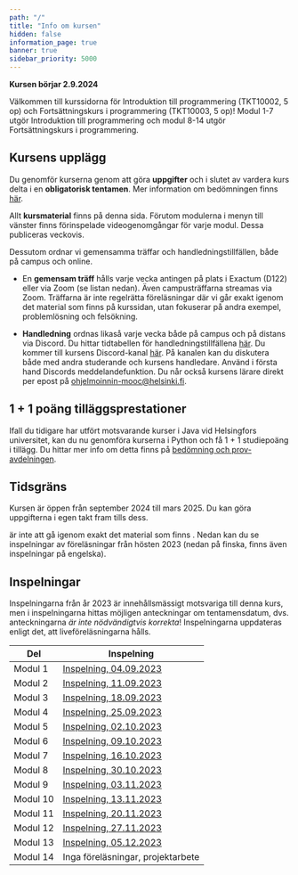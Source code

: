 ```yaml
---
path: "/"
title: "Info om kursen"
hidden: false
information_page: true
banner: true
sidebar_priority: 5000
---
```


**Kursen börjar 2.9.2024**

Välkommen till kurssidorna för Introduktion till programmering (TKT10002, 5 op) och Fortsättningskurs i programmering (TKT10003, 5 op)! Modul 1-7 utgör Introduktion till programmering och modul 8-14 utgör Fortsättningskurs i programmering. 

## Kursens upplägg

Du genomför kurserna genom att göra **uppgifter** och i slutet av vardera kurs delta i en **obligatorisk tentamen**. Mer information om bedömningen finns [här](https://rage.github.io/ohjelmointi-24-sv/bedomningar-och-prov).

Allt **kursmaterial** finns på denna sida. Förutom modulerna i menyn till vänster finns förinspelade videogenomgångar för varje modul. Dessa publiceras veckovis. 

Dessutom ordnar vi gemensamma träffar och handledningstillfällen, både på campus och online. 

* En **gemensam träff** hålls varje vecka antingen på plats i Exactum (D122) eller via Zoom (se listan nedan). Även campusträffarna streamas via Zoom. Träffarna är inte regelrätta föreläsningar där vi går exakt igenom det material som finns på kurssidan, utan fokuserar på andra exempel, problemlösning och felsökning. 

* **Handledning** ordnas likaså varje vecka både på campus och på distans via Discord. Du hittar tidtabellen för handledningstillfällena [här](https://rage.github.io/ohjelmointi-24-sv/stod). Du kommer till kursens Discord-kanal [här](https://study.cs.helsinki.fi/discord/join/ohjelmoinnin_mooc). På kanalen kan du diskutera både med andra studerande och kursens handledare. Använd i första hand Discords meddelandefunktion. Du når också kursens lärare direkt per epost på ohjelmoinnin-mooc@helsinki.fi.

## 1 + 1 poäng tilläggsprestationer

Ifall du tidigare har utfört motsvarande kurser i Java vid Helsingfors universitet, kan du nu genomföra kurserna i Python och få 1 + 1 studiepoäng i tillägg. Du hittar mer info om detta finns på [bedömning och prov-avdelningen](https://rage.github.io/ohjelmointi-24-sv/bedomningar-och-prov).

## Tidsgräns

Kursen är öppen från september 2024 till mars 2025. Du kan göra uppgifterna i egen takt fram tills dess.


är inte att gå igenom exakt det material som finns . Nedan kan du se inspelningar av föreläsningar från hösten 2023 (nedan på finska, finns även inspelningar på engelska).

## Inspelningar

Inspelningarna från år 2023 är innehållsmässigt motsvariga till denna kurs, men i inspelningarna hittas möjligen anteckningar om tentamensdatum, dvs. anteckningarna _är inte nödvändigtvis korrekta_! Inspelningarna uppdateras enligt det, att liveföreläsningarna hålls.

Del      | Inspelning
---------|---------------
Modul 1  | [Inspelning, 04.09.2023](https://youtu.be/D747XGyM3Ys)
Modul 2  | [Inspelning, 11.09.2023](https://youtu.be/CGBUjc_ZbfE)
Modul 3  | [Inspelning, 18.09.2023](https://youtu.be/MXdj96x2sdo)
Modul 4  | [Inspelning, 25.09.2023](https://youtu.be/W8D7xonW-Ss)
Modul 5  | [Inspelning, 02.10.2023](https://youtu.be/F6AyZORGcac)
Modul 6  | [Inspelning, 09.10.2023](https://youtu.be/MI9LLe4n_WQ)
Modul 7  | [Inspelning, 16.10.2023](https://youtu.be/dst-3rSenIw)
Modul 8  | [Inspelning, 30.10.2023](https://youtu.be/t2hzBwBRE7Q)
Modul 9  | [Inspelning, 03.11.2023](https://youtu.be/jVxnPyf769Y)
Modul 10 | [Inspelning, 13.11.2023](https://youtu.be/5AdWw8qD4ns)
Modul 11 | [Inspelning, 20.11.2023](https://youtu.be/pupTIw6ZZ4o)
Modul 12 | [Inspelning, 27.11.2023](https://youtu.be/Eti9wBaLIws)
Modul 13 | [Inspelning, 05.12.2023](https://youtu.be/BIkhyeiLEYg)
Modul 14 | Inga föreläsningar, projektarbete
